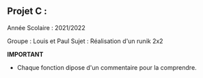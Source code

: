 ## Projet C :

Année Scolaire : 2021/2022

Groupe : Louis et Paul
Sujet : Réalisation d'un runik 2x2

**IMPORTANT**

- Chaque fonction dipose d'un commentaire pour la comprendre.
